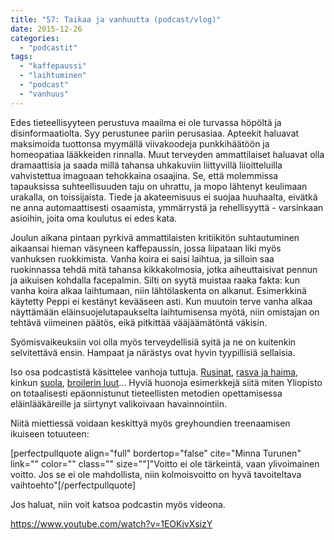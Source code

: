 ```yaml
---
title: "57: Taikaa ja vanhuutta (podcast/vlog)"
date: 2015-12-26
categories: 
  - "podcastit"
tags: 
  - "kaffepaussi"
  - "laihtuminen"
  - "podcast"
  - "vanhuus"
---
```


Edes tieteellisyyteen perustuva maailma ei ole turvassa höpöltä ja disinformaatiolta. Syy perustunee pariin perusasiaa. Apteekit haluavat maksimoida tuottonsa myymällä viivakoodeja punkkihäätöön ja homeopatiaa lääkkeiden rinnalla. Muut terveyden ammattilaiset haluavat olla dramaattisia ja saada millä tahansa uhkakuviin liittyvillä liioitteluilla vahvistettua imagoaan tehokkaina osaajina. Se, että molemmissa tapauksissa suhteellisuuden taju on uhrattu, ja mopo lähtenyt keulimaan urakalla, on toissijaista. Tiede ja akateemisuus ei suojaa huuhaalta, eivätkä ne anna automaattisesti osaamista, ymmärrystä ja rehellisyyttä - varsinkaan asioihin, joita oma koulutus ei edes kata.

<!--more-->

Joulun aikana pintaan pyrkivä ammattilaisten kritiikitön suhtautuminen aikaansai hieman väsyneen kaffepaussin, jossa liipataan liki myös vanhuksen ruokkimista. Vanha koira ei saisi laihtua, ja silloin saa ruokinnassa tehdä mitä tahansa kikkakolmosia, jotka aiheuttaisivat pennun ja aikuisen kohdalla facepalmin. Silti on syytä muistaa raaka fakta: kun vanha koira alkaa laihtumaan, niin lähtölaskenta on alkanut. Esimerkkinä käytetty Peppi ei kestänyt kevääseen asti. Kun muutoin terve vanha alkaa näyttämään eläinsuojelutapaukselta laihtumisensa myötä, niin omistajan on tehtävä viimeinen päätös, eikä pitkittää vääjäämätöntä väkisin.

Syömisvaikeuksiin voi olla myös terveydellisiä syitä ja ne on kuitenkin selvitettävä ensin. Hampaat ja närästys ovat hyvin tyypillisiä sellaisia.

Iso osa podcastistä käsittelee vanhoja tuttuja. [Rusinat](https://www.katiska.eu/terveys/myrkyt-terveys/rusinat-ja-viinirypaleet/), [rasva ja haima](https://www.katiska.eu/tieto/koira-sairaus-elimet/haima-ja-rasva/), kinkun [suola](https://www.katiska.eu/tieto/koira-ruoka-lisaravinne/suola/), [broilerin luut](https://www.katiska.eu/tieto/koira-raakaruokinta-raaka-aineet/video-broilerin-luut/)... Hyviä huonoja esimerkkejä siitä miten Yliopisto on totaalisesti epäonnistunut tieteellisten metodien opettamisessa eläinlääkäreille ja siirtynyt valikoivaan havainnointiin.

Niitä miettiessä voidaan keskittyä myös greyhoundien treenaamisen ikuiseen totuuteen:

\[perfectpullquote align="full" bordertop="false" cite="Minna Turunen" link="" color="" class="" size=""\]"Voitto ei ole tärkeintä, vaan ylivoimainen voitto. Jos se ei ole mahdollista, niin kolmoisvoitto on hyvä tavoiteltava vaihtoehto"\[/perfectpullquote\]

Jos haluat, niin voit katsoa podcastin myös videona.

https://www.youtube.com/watch?v=1EOKjvXsizY
